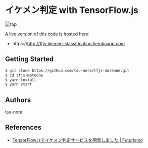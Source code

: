 イケメン判定 with TensorFlow.js
===

![top](https://res.cloudinary.com/tsu-nera/image/upload/v1535707633/futurismo/posts/2018-08-31-181157_924x518_scrot.png)

A live version of this code is hosted here:

- https://http://tfjs-ikemen-classification.herokuapp.com

## Getting Started

```bash
$ git clone https://github.com/tsu-nera/tfjs-moteone.git
$ cd tfjs-moteone
$ yarn install
$ yarn start
```

## Authors

[tsu-nera](https://twitter.com/tsu_nera)

## References

- [TensorFlow\.jsでイケメン判定サービスを開発しました \| Futurismo](https://futurismo.biz/tfjs-ikemen-classification/)